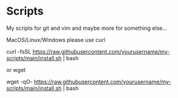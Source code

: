 # Scripts
My scripts for git and vim and maybe more for something else...

MacOS/Linux/Windows 
please use
curl


curl -fsSL https://raw.githubusercontent.com/yourusername/my-scripts/main/install.sh | bash


or wget


wget -qO- https://raw.githubusercontent.com/yourusername/my-scripts/main/install.sh | bash
